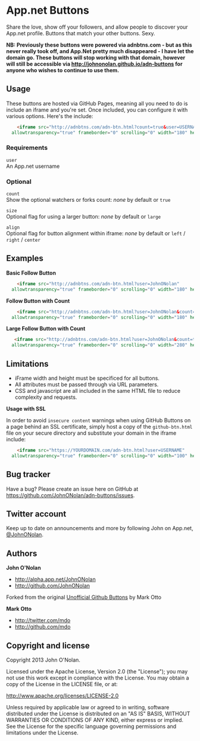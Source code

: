 # App.net Buttons

Share the love, show off your followers, and allow people to discover your App.net profile. Buttons that match your other buttons. Sexy.

**NB: Previously these buttons were powered via adnbtns.com - but as this never really took off, and App.Net pretty much disappeared - I have let the domain go. These buttons will stop working with that domain, however will still be accessible via http://johnonolan.github.io/adn-buttons for anyone who wishes to continue to use them.**


## Usage

These buttons are hosted via GitHub Pages, meaning all you need to do is include an iframe and you're set. Once included, you can configure it with various options. Here's the include:

``` html
    <iframe src="http://adnbtns.com/adn-btn.html?count=true&user=USERNAME"
  allowtransparency="true" frameborder="0" scrolling="0" width="180" height="20"></iframe>
```


### Requirements

`user`<br>
An App.net username<br>


### Optional

`count`<br>
Show the optional watchers or forks count: *none* by default or `true`

`size`<br>
Optional flag for using a larger button: *none* by default or `large`

`align`<br>
Optional flag for button alignment within iframe: *none* by default or `left` / `right` / `center`


## Examples

**Basic Follow Button**

``` html
    <iframe src="http://adnbtns.com/adn-btn.html?user=JohnONolan"
  allowtransparency="true" frameborder="0" scrolling="0" width="180" height="20"></iframe>
```

**Follow Button with Count**

``` html
    <iframe src="http://adnbtns.com/adn-btn.html?user=JohnONolan&count=true"
  allowtransparency="true" frameborder="0" scrolling="0" width="180" height="20"></iframe>
```

**Large Follow Button with Count**

``` html
   <iframe src="http://adnbtns.com/adn-btn.html?user=JohnONolan&count=true&size=large"
  allowtransparency="true" frameborder="0" scrolling="0" width="280" height="30"></iframe>
```


## Limitations

- iFrame width and height must be specificed for all buttons.
- All attributes must be passed through via URL parameters.
- CSS and javascript are all included in the same HTML file to reduce complexity and requests.

**Usage with SSL**

In order to avoid `insecure content` warnings when using GitHub Buttons on a page behind an SSL certificate, simply host a copy of the `github-btn.html` file on your secure directory and substitute your domain in the iframe include: 

``` html
    <iframe src="https://YOURDOMAIN.com/adn-btn.html?user=USERNAME"
  allowtransparency="true" frameborder="0" scrolling="0" width="100" height="20"></iframe>
```


## Bug tracker

Have a bug? Please create an issue here on GitHub at https://github.com/JohnONolan/adn-buttons/issues.


## Twitter account

Keep up to date on announcements and more by following John on App.net, <a href="http://alpha.app.net/JohnONolan">@JohnONolan</a>.


## Authors

**John O'Nolan**

* http://alpha.app.net/JohnONolan
* http://github.com/JohnONolan

Forked from the original [Unofficial Github Buttons](http://github.com/mdo/github-buttons) by Mark Otto

**Mark Otto**

* http://twitter.com/mdo
* http://github.com/mdo


## Copyright and license

Copyright 2013 John O'Nolan.

Licensed under the Apache License, Version 2.0 (the "License");
you may not use this work except in compliance with the License.
You may obtain a copy of the License in the LICENSE file, or at:

   http://www.apache.org/licenses/LICENSE-2.0

Unless required by applicable law or agreed to in writing, software
distributed under the License is distributed on an "AS IS" BASIS,
WITHOUT WARRANTIES OR CONDITIONS OF ANY KIND, either express or implied.
See the License for the specific language governing permissions and
limitations under the License.
